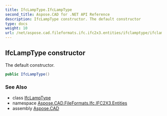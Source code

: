 ```yaml
---
title: IfcLampType.IfcLampType
second_title: Aspose.CAD for .NET API Reference
description: IfcLampType constructor. The default constructor
type: docs
weight: 10
url: /net/aspose.cad.fileformats.ifc.ifc2x3.entities/ifclamptype/ifclamptype/
---
```

## IfcLampType constructor

The default constructor.

```csharp
public IfcLampType()
```

### See Also

* class [IfcLampType](../)
* namespace [Aspose.CAD.FileFormats.Ifc.IFC2X3.Entities](../../ifclamptype/)
* assembly [Aspose.CAD](../../../)


